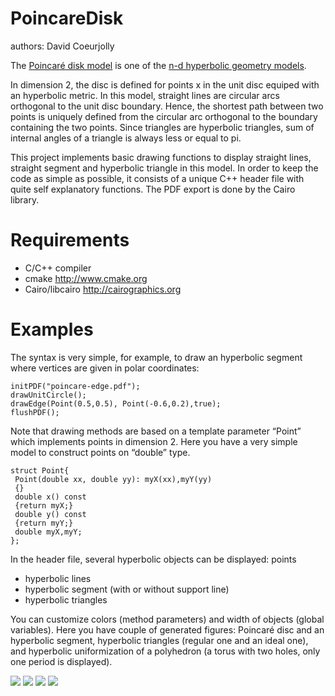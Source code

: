 PoincareDisk
============
authors: David Coeurjolly


The [Poincaré disk model](http://en.wikipedia.org/wiki/Poincaré_disk_model) is one of the [n-d hyperbolic geometry models](http://en.wikipedia.org/wiki/Hyperbolic_geometry).

In dimension 2, the disc is defined for points x in the unit disc
equiped with an hyperbolic metric. In this model, straight lines are
circular arcs orthogonal to the unit disc boundary. Hence, the
shortest path between two points is uniquely defined from the circular
arc orthogonal to the boundary containing the two points. Since
triangles are hyperbolic triangles, sum of internal angles of a
triangle is always less or equal to pi.

This project implements basic drawing functions to display
straight lines, straight segment and hyperbolic triangle in this
model. In order to keep the code as simple as possible, it consists of
a unique C++ header file with quite self explanatory functions. The
PDF export is done by the Cairo library.

Requirements
============

* C/C++ compiler
* cmake http://www.cmake.org
* Cairo/libcairo http://cairographics.org


Examples
========

The syntax is very simple, for example, to draw an hyperbolic segment where vertices are given in polar coordinates:

    initPDF("poincare-edge.pdf");
    drawUnitCircle();
    drawEdge(Point(0.5,0.5), Point(-0.6,0.2),true);
    flushPDF();


Note that drawing methods are based on a template parameter “Point”
which implements points in dimension 2. Here you have a very simple
model to construct points on “double” type.

    struct Point{
     Point(double xx, double yy): myX(xx),myY(yy)
     {}
     double x() const
     {return myX;}
     double y() const
     {return myY;}
     double myX,myY;
    };

In the header file, several hyperbolic objects can be displayed:
points
* hyperbolic lines
* hyperbolic segment (with or without support line)
* hyperbolic triangles


You can customize colors (method parameters) and width of objects (global variables). Here you have couple of generated figures: Poincaré disc and an hyperbolic segment, hyperbolic triangles (regular one and an ideal one), and hyperbolic uniformization of a polyhedron (a torus with two holes, only one period is displayed).

![](https://raw.github.com/dcoeurjo/PoincareDisk/master/poincare-edgeline.png)
![](https://raw.github.com/dcoeurjo/PoincareDisk/master/poincare-triangle.png)
![](https://raw.github.com/dcoeurjo/PoincareDisk/master/poincare-triangle4.png)
![](https://raw.github.com/dcoeurjo/PoincareDisk/master/2torus.png)
